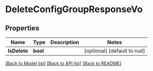 # DeleteConfigGroupResponseVo

## Properties
Name | Type | Description | Notes
------------ | ------------- | ------------- | -------------
**IsDelete** | **bool** |  | [optional] [default to null]

[[Back to Model list]](../README.md#documentation-for-models) [[Back to API list]](../README.md#documentation-for-api-endpoints) [[Back to README]](../README.md)



